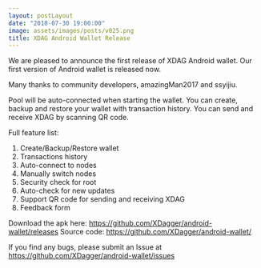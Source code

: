 ```yaml
---
layout: postLayout
date: "2018-07-30 19:00:00"
image: assets/images/posts/v025.png
title: XDAG Android Wallet Release
---
```


We are pleased to announce the first release of XDAG Android wallet.  Our first version of Android wallet is released now. 

Many thanks to community developers, amazingMan2017 and ssyijiu. 

Pool will be auto-connected when starting the wallet. You can create, backup and restore your wallet with transaction history. You can send and receive XDAG by scanning QR code. 

Full feature list:
1. Create/Backup/Restore wallet
2. Transactions history
3. Auto-connect to nodes
4. Manually switch nodes
5. Security check for root
6. Auto-check for new updates
7. Support QR code for sending and receiving XDAG
8. Feedback form

Download the apk here: https://github.com/XDagger/android-wallet/releases
Source code: https://github.com/XDagger/android-wallet/

If you find any bugs, please submit an Issue at https://github.com/XDagger/android-wallet/issues